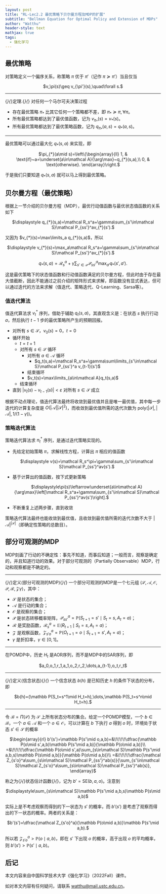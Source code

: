 ```yaml
---
layout: post
title: "RL-Lec2.2 最优策略下贝尔曼方程及MDP的扩展"
subtitle: "Bellman Equation for Optimal Policy and Extension of MDPs"
author: "Watthu"
header-style: text
mathjax: true
tags:
  - 强化学习
---
```


## 最优策略

对策略定义一个偏序关系，称策略 $\pi$ 优于 $\pi'$（记作 $\pi\succeq\pi'$）当且仅当
<center>
$v_\pi(s)\geq v_{\pi'}(s),\quad\forall s.$
</center>

---
{*}{*}定理.{*}{*} 对任何一个马尔可夫决策过程

- 存在最优策略 $\pi_{{*}}$ 比其它任何一个策略都不差，即 $\pi_{*}\succeq\pi,\forall\pi$。
- 所有最优策略都达到了最优值函数，记为 $v_{\pi_{*}}(s)=v_{*}(s)$。
- 所有最优策略都达到了最优策略函数，记为 $q_{\pi_{*}}(a,s)=q_{*}(a,s)$。

---

最优策略可以通过最大化 $q_{*}(s,a)$ 来实现，即
<center>
$\pi_{*}(a\mid s)=\left\{\begin{array}{ll}
1, & \text{if}~a=\underset{a\in\mathcal A}{\arg\max}~q_{*}(s,a),\\
0, & \text{otherwise}.
\end{array}\right.$
</center>

于是我们只要知道 $q_{*}(s,a)$ 就可以马上得到最优策略。

## 贝尔曼方程（最优策略）

根据上一节介绍的贝尔曼方程（MDP），最优行动值函数与最优状态值函数的关系如下
<center>
$\displaystyle q_{*}(s,a)=\mathcal R_s^a+\gamma\sum_{s'\in\mathcal S}\mathcal P_{ss'}^av_{*}(s').$
</center>

又因为 $v_{*}(s)=\max\limits_a q_{*}(s,a)$，所以
<center>
$\displaystyle v_{*}(s)=\max_a\mathcal R_s^a+\gamma\sum_{s'\in\mathcal S}\mathcal P_{ss'}^av_{*}(s').$

$\displaystyle q_{*}(s,a)=\mathcal R_s^a+\gamma\sum_{s'\in\mathcal S}\mathcal P_{ss'}^a\max_{a'}q_{*}(s',a').$
</center>

这是最优策略下的状态值函数和行动值函数满足的贝尔曼方程，但此时由于存在最大值截断，因此不能通过之前介绍的矩阵形式来求解，即函数没有显式表达，但可以通过迭代的方法来求解（值迭代、策略迭代、Q-Learning、Sarsa等）。

### 值迭代算法

值迭代算法求 $v_t^{*}$ 序列，借助于辅助 $q_t(s,a)$，其直观含义是：在状态 $s$ 执行行动 $a$，然后执行 $t-1$ 步的最优策略所产生的预期回报。

- 对所有 $s\in\mathcal S$，$v_0(s)=0$，$t=0$
- 循环开始
    - $t=t+1$
    - 对所有 $s\in\mathcal S$ 循环
        - 对所有 $a\in\mathcal A$ 循环
            - $q_t(s,a)=\mathcal R_s^a+\gamma\sum\limits_{s'\in\mathcal S}\mathcal P_{ss'}^a v_{t-1}(s')$
        - 结束循环
        - $v_t(s)=\max\limits_{a\in\mathcal A}q_t(s,a)$
    - 结束循环
- 直到 $|v_t(s)-v_{t-1}(s)|<\varepsilon$ 对所有 $s\in\mathcal S$ 成立

根据不动点理论，值迭代算法最终将收敛到最优值并且是唯一最优值，其中每一步迭代的计算复杂度是 $O(|\mathcal A||\mathcal S|^2)$，而收敛到最优值所需的迭代次数为 $\text{poly}(|\mathcal S|,|\mathcal A|,1/(1-\gamma))$。

### 策略迭代算法

策略迭代算法求 $\pi_t^{*}$ 序列，是通过迭代策略实现的。

- 先给定初始策略 $\pi$，求解线性方程，计算出 $\pi$ 相应的值函数

    <center>
    $\displaystyle v(s)=\mathcal R_s^\pi+\gamma\sum_{s'\in\mathcal S}\mathcal P_{ss'}^av(s').$
    </center>
- 基于计算出的值函数，按下式更新策略

    <center>
    $\displaystyle\pi(s)\leftarrow\underset{a\in\mathcal A}{\arg\max}\left[\mathcal R_s^a+\gamma\sum_{s'\in\mathcal S}\mathcal P_{ss'}^av(s')\right].$
    </center>
- 不断重复上述两步骤，直到收敛

策略迭代算法最终也能收敛到最优值，且收敛到最优值所需的迭代次数不大于 $|\mathcal A|^{|\mathcal S|}$（即确定性策略的总数目）。

## 部分可观测的MDP

MDP刻画了行动的不确定性：事先不知道，而事后知道；一般而言，观察是确定的，并且知道行动的效果。对于部分可观测的（Partially Observable）MDP，行动和观察都是不确定的。

---
{*}{*}定义(部分可观测的MDP){*}{*} 一个部分可观测的MDP是一个七元组 $\langle\mathcal S,\mathcal A, \mathcal O,\mathcal P,\mathcal R,\mathcal Z\gamma\rangle$，其中：

- $\mathcal S$ 是状态的集合；
- $\mathcal A$ 是行动的集合；
- $\mathcal O$ 是观察的集合；
- $\mathcal P$ 是状态转移概率矩阵，$\mathcal P_{ss'}^a=\mathbb P(S_{t+1}=s'\mid S_t=s,A_t=a)$；
- $\mathcal R$ 是奖励函数，$\mathcal R_s^a=\mathbb E(R_{t+1}\mid S_t=s,A_t=a)$；
- $\mathcal Z$ 是观察函数，$\mathcal Z_{s'o}^a=\mathbb P(O_{t+1}=o\mid S_{t+1}=s',A_t=a)$；
- $\gamma$ 是折扣率，$\gamma\in[0,1]$。

---

在POMDP中，历史 $H_t$ 是AOR序列，而不是MDP中的SAR序列，即
<center>
$a_0,o_1,r_1,a_1,o_2,r_2,\dots,a_{t-1},o_t,r_t$
</center>

---
{*}{*}定义(信念状态){*}{*} 一个信念状态 $b(h)$ 是已知历史 $h$ 的条件下状态的分布，即
<center>
$b(h)=(\mathbb P(S_t=s^1\mid H_t=h),\dots,\mathbb P(S_t=s^n\mid H_t=h).$
</center>

---

令 $\mathcal B=\Pi(\mathcal S)$ 为 $\mathcal S$ 上所有状态分布的集合。给定一个POMDP模型，一个 $b\in\mathcal B$，一个 $a\in\mathcal A$ 和一个 $o\in\mathcal O$，可以计算在 $b$ 下执行 $a$ 得到 $o$ 时，环境处于状态 $s'\in\mathcal S$ 的概率
<center>
$\begin{array}{rl}
b'(s')=\mathbb P(s'\mid o,a,b)=&\!\!\!\!\dfrac{\mathbb P(o\mid s',a,b)\mathbb P(s'\mid a,b)}{\mathbb P(o\mid a,b)}\\
=&\!\!\!\!\dfrac{\mathbb P(o\mid s',a)\sum_{s\in\mathcal S}\mathbb P(s'\mid a,b,s)\mathbb P(s\mid a,b)}{\mathbb P(o\mid a,b)}\\
=&\!\!\!\!\dfrac{\mathcal Z_{s'o}^a\sum_{s\in\mathcal S}\mathcal P_{ss'}^ab(s)}{\sum_{s'\in\mathcal S}\mathcal Z_{s'o}^a\sum_{s\in\mathcal S}\mathcal P_{ss'}^ab(s)},
\end{array}$
</center>

称之为{*}{*}状态估计函数{*}{*}，记为 $b'=\text{SE}(b,a,o)$。注意到
<center>
$\displaystyle\sum_{s\in\mathcal S}\mathbb P(s'\mid a,b,s)\mathbb P(s\mid a,b)$
</center>

实际上是不考虑观察而得到的下一状态为 $s'$ 的概率，而 $b'(s')$ 是考虑了观察而得出的下一状态的概率。两者的关系是：
<center>
$b'(s')=\dfrac{\mathcal Z_{s'o}^a}{\mathbb P(o\mid a,b)}\mathbb P(s'\mid a,b).$
</center>

所以若 $\mathcal Z_{s'o}^a>\mathbb P(o\mid a,b)$，即在 $s'$ 下出现 $o$ 的概率，高于出现 $o$ 的平均概率，则 $b'(s')>\mathbb P(s'\mid a,b)$。


## 后记

本文内容来自中国科学技术大学《强化学习》（2022Fall）课件。

如对本文内容有任何疑问，请联系 <watthu@mail.ustc.edu.cn>。

